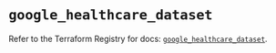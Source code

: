 # `google_healthcare_dataset`

Refer to the Terraform Registry for docs: [`google_healthcare_dataset`](https://registry.terraform.io/providers/hashicorp/google-beta/6.13.0/docs/resources/google_healthcare_dataset).
